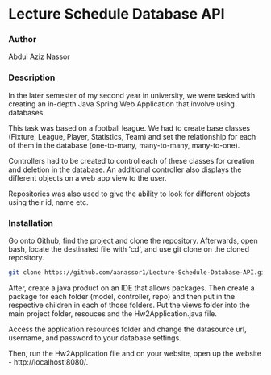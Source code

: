 # Lecture Schedule Database API

### Author
Abdul Aziz Nassor

### Description

In the later semester of my second year in university, we were tasked with creating an in-depth Java Spring Web Application that involve using databases.

This task was based on a football league. We had to create base classes (Fixture, League, Player, Statistics, Team) and set the relationship for each of them in the database (one-to-many, many-to-many, many-to-one).

Controllers had to be created to control each of these classes for creation and deletion in the database. An additional controller also displays the different objects on a web app view to the user.

Repositories was also used to give the ability to look for different objects using their id, name etc.

### Installation

Go onto Github, find the project and clone the repository.
Afterwards, open bash, locate the destinated file with 'cd', and use git clone on the cloned repository.

```bash
git clone https://github.com/aanassor1/Lecture-Schedule-Database-API.git
```

After, create a java product on an IDE that allows packages. Then create a package for each folder (model, controller, repo) and then put in the respective children in each of those folders. Put the views folder into the main project folder, resouces and the Hw2Application.java file.

Access the application.resources folder and change the datasource url, username, and password to your database settings.

Then, run the Hw2Application file and on your website, open up the website - http://localhost:8080/.
